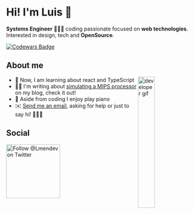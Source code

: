 # Hi! I'm Luis 👋

**Systems Engineer** 👨🏽‍💻 coding passionate focused on **web technologies**. Interested in design, tech and **OpenSource**.

[![Codewars Badge](https://www.codewars.com/users/lmendev/badges/micro)](https://www.codewars.com/users/lmendev)

## About me

<img align='right' width='30%' src='https://media3.giphy.com/media/iIqmM5tTjmpOB9mpbn/giphy.gif' alt='developer gif' />

* 🌱 Now, I am learning about react and TypeScript
* ✍🏼 I'm writing about <a href='http://procesadormipslogisim.blogspot.com/'>simulating a MIPS processor</a> on my blog, check it out!
* 🎹 Aside from coding I enjoy play piano
* ✉️ <a href="mailto:lmendoza.mg@gmail.com?subject=I%20came%20across%20your%20GitHub%20profile!">Send me an email</a>, asking for help or just to say hi! 🙋🏽‍♂️

## Social

<a href="https://twitter.com/intent/follow?screen_name=Lmendev" target="_blank">
  <img src="https://user-images.githubusercontent.com/7629661/87821427-202e0280-c870-11ea-9e38-8c7c74856753.png" width="144" alt="Follow @Lmendev on Twitter" title="Follow @lmendoza92 on Twitter">
</a>


